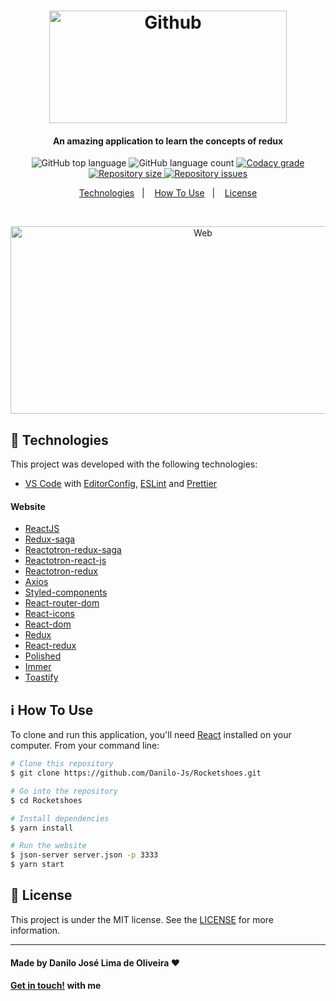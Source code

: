 <h1 align="center">
    <img alt="Github" src="https://camo.githubusercontent.com/e42868e1d9b1290402ecdcd17b831a281a28f2a7/68747470733a2f2f7265732e636c6f7564696e6172792e636f6d2f6c756b656d6f72616c65732f696d6167652f75706c6f61642f76313536323639363030302f726561646d655f6c6f676f732f72656163742d726f636b657473686f65735f6a79316c7a652e706e67" width="380" height="180"/>
</h1>

<h4 align="center">
  An amazing application to learn the concepts of redux
</h4>

<p align="center">
  <img alt="GitHub top language" src="https://img.shields.io/github/languages/top/Danilo-Js/Rocketshoes">

  <img alt="GitHub language count" src="https://img.shields.io/github/languages/count/Danilo-Js/Rocketshoes">

  <a href="https://www.codacy.com/gh/Danilo-Js/Rocketshoes/dashboard?utm_source=github.com&amp;utm_medium=referral&amp;utm_content=Danilo-Js/Rocketshoes&amp;utm_campaign=Badge_Grade">
    <img alt="Codacy grade" src="https://app.codacy.com/project/badge/Grade/4f3d79d5614e482ba0c7c6d467d35817">
  </a>
  
  <a href="https://img.shields.io/github/repo-size/Danilo-Js/Rocketshoes/commits/master">
    <img alt="Repository size" src="https://img.shields.io/github/repo-size/Danilo-Js/Rocketshoes">
  </a>

  <a href="https://img.shields.io/github/issues/Danilo-Js/Rocketshoes/issues">
    <img alt="Repository issues" src="https://img.shields.io/github/issues/Danilo-Js/Rocketshoes">
  </a>
</p>

<p align="center" direction="row">
  <a href="#rocket-technologies">Technologies</a>&nbsp;&nbsp;&nbsp;|&nbsp;&nbsp;&nbsp;
  <a href="#information_source-how-to-use">How To Use</a>&nbsp;&nbsp;&nbsp;|&nbsp;&nbsp;&nbsp;
  <a href="#memo-license">License</a>
</p>

</br>

<p align="center">
  <img alt="Web" width="600" height="300" src="https://github.com/Danilo-Js/Rocketshoes/blob/master/ReadmeGIFS/Web.gif">
</p>

## :rocket: Technologies

This project was developed with the following technologies:
-  [VS Code][vc] with [EditorConfig][vceditconfig], [ESLint][vceslint] and [Prettier][vcprettier]

#### Website
-  [ReactJS](https://reactjs.org)
-  [Redux-saga](https://redux-saga.js.org)
-  [Reactotron-redux-saga](https://github.com/infinitered/reactotron-redux-saga)
-  [Reactotron-react-js](https://github.com/infinitered/reactotron)
-  [Reactotron-redux](https://github.com/infinitered/reactotron-redux)
-  [Axios](https://www.npmjs.com/package/react-native-axios)
-  [Styled-components](https://www.styled-components.com/)
-  [React-router-dom](https://reactrouter.com)
-  [React-icons](https://react-icons.github.io/react-icons/)
-  [React-dom](reactjs.org/docs/react-dom.html)
-  [Redux](https://redux.js.org)
-  [React-redux](https://redux.js.org/basics/usage-with-react)
-  [Polished](https://polished.js.org)
-  [Immer](https://github.com/immerjs/immer)
-  [Toastify](https://github.com/fkhadra/react-toastify)

## :information_source: How To Use

To clone and run this application, you'll need [React](https://reactjs.org/docs/getting-started.html) installed on your computer. From your command line:

```bash
# Clone this repository
$ git clone https://github.com/Danilo-Js/Rocketshoes.git

# Go into the repository
$ cd Rocketshoes

# Install dependencies
$ yarn install

# Run the website
$ json-server server.json -p 3333
$ yarn start
```

## :memo: License
This project is under the MIT license. See the [LICENSE](https://github.com/Danilo-Js/Rocketshoes/blob/master/LICENSE) for more information.

---

#### Made by Danilo José Lima de Oliveira ♥ 
#### [Get in touch!](https://www.linkedin.com/in/danilo-js/) with me 

[vc]: https://code.visualstudio.com/
[vceditconfig]: https://marketplace.visualstudio.com/items?itemName=EditorConfig.EditorConfig
[vceslint]: https://marketplace.visualstudio.com/items?itemName=dbaeumer.vscode-eslint
[vcprettier]: https://marketplace.visualstudio.com/items?itemName=esbenp.prettier-vscode
